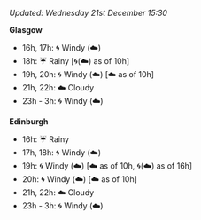 *Updated: Wednesday 21st December 15:30*

**Glasgow**

* 16h, 17h: :cyclone: Windy (:cloud:)
* 18h: :umbrella: Rainy [:cyclone:(:cloud:) as of 10h]
* 19h, 20h: :cyclone: Windy (:cloud:) [:cloud: as of 10h]
* 21h, 22h: :cloud: Cloudy
* 23h - 3h: :cyclone: Windy (:cloud:)

**Edinburgh**

* 16h: :umbrella: Rainy
* 17h, 18h: :cyclone: Windy (:cloud:)
* 19h: :cyclone: Windy (:cloud:) [:cloud: as of 10h, :cyclone:(:cloud:) as of 16h]
* 20h: :cyclone: Windy (:cloud:) [:cloud: as of 10h]
* 21h, 22h: :cloud: Cloudy
* 23h - 3h: :cyclone: Windy (:cloud:)
